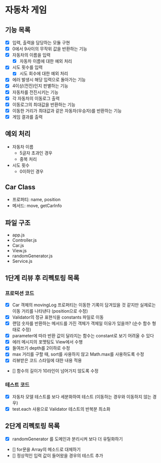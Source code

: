 # 자동차 게임

## 기능 목록

- [x] 입력, 출력을 담당하는 모듈 구현
- [x] 0에서 9사이의 무작위 값을 반환하는 기능
- [x] 자동차의 이름을 입력
  - [x] 자동차 이름에 대한 예외 처리
- [x] 시도 횟수를 입력
  - [x] 시도 회수에 대한 예외 처리
- [x] 에러 발생시 해당 입력으로 돌아가는 기능
- [x] 4이상(전진)인지 판별하는 기능
- [x] 자동차를 전진시키는 기능
- [x] 각 자동차의 이동로그 출력
- [x] 이동로그의 최대값을 반환하는 기능
- [x] 이동한 거리가 최대값과 같은 자동차(우승자)를 반환하는 기능
- [x] 게임 결과를 출력

## 예외 처리

- 자동차 이름
  - 5글자 초과인 경우
  - 중복 처리
- 시도 횟수
  - 0이하인 경우

## Car Class

- 프로퍼티: name, position
- 메서드: move, getCarInfo

## 파일 구조

- app.js
- Controller.js
- Car.js
- View.js
- randomGenerator.js
- Service.js

## 1단계 리뷰 후 리펙토링 목록

### 프로덕션 코드

- [x] Car 객체의 movingLog 프로퍼티는 이동한 기록이 담겨있을 것 같지만 실제로는
      이동 거리를 나타낸다 (position으로 수정)
- [x] Validator의 정규 표현식을 constants 파일로 이동
- [x] 랜덤 숫자를 반환하는 메서드를 가진 객체가 객체일 이유가 있을까? (순수 함수
      형태로 수정)
- [x] parameter에 따라 반환 값이 달라지는 함수는 constant로 보기 어려울 수 있다
- [x] 에러 메시지의 포멧팅도 View에서 수행
- [x] 들여쓰기 depth를 2이하로 수정
- [x] max 거리를 구할 때, sort를 사용하지 않고 Math.max를 사용하도록 수정
- [x] 리뷰받은 코드 스타일에 대한 내용 적용
- [] 함수의 길이가 10라인이 넘어가지 않도록 수정

### 테스트 코드

- [x] 자동차 모델 테스트를 보다 세분화하여 테스트 (이동하는 경우와 이동하지 않는
      경우)
- [x] test.each 사용으로 Validator 테스트의 반복분 최소화

## 2단계 리펙토링 목록

- [x] randomGenerator 를 도메인과 분리시켜 보다 더 유틸화하기
- [] for문을 Array의 메소드로 대체하기
- [] 정상적인 입력 값이 들어왔을 경우의 테스트 추가

